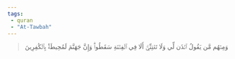```yaml
---
tags: 
 - quran 
 - "At-Tawbah"
---
```


> وَمِنۡهُم مَّن يَقُولُ ٱئۡذَن لِّي وَلَا تَفۡتِنِّيٓۚ أَلَا فِي ٱلۡفِتۡنَةِ سَقَطُواْۗ وَإِنَّ جَهَنَّمَ لَمُحِيطَةُۢ بِٱلۡكَٰفِرِينَ
